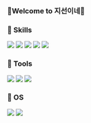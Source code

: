 
### 🌈Welcome to 지선이네🌈

### 💪 Skills
<p>
  <img src="https://img.shields.io/badge/C/C++-61DAFB?style=flat-square"/>
  <img src="https://img.shields.io/badge/React-61DAFB?style=flat-square"/>
  <img src="https://img.shields.io/badge/HTML-61DAFB?style=flat-square"/>
  <img src="https://img.shields.io/badge/CSS-61DAFB?style=flat-square"/>
  <img src="https://img.shields.io/badge/JAVASCRIPT-61DAFB?style=flat-square"/>
  
</p>

### 💪 Tools
<p>
   <img src="https://img.shields.io/badge/Matlab-61DAFB?style=flat-square"/>
   <img src="https://img.shields.io/badge/Visual Studio Code-61DAFB?style=flat-square"/>
   <img src="https://img.shields.io/badge/Visual Studio-61DAFB?style=flat-square"/>
</p>

### 💪 OS

<p>
   <img src="https://img.shields.io/badge/Window-61DAFB?style=flat-square"/>
   <img src="https://img.shields.io/badge/Linux-61DAFB?style=flat-square"/>
</p>
